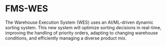 # FMS-WES
The Warehouse Execution System (WES) uses an AI/ML-driven dynamic sorting system. This new system will optimize sorting decisions in real-time, improving the handling of priority orders, adapting to changing warehouse conditions, and efficiently managing a diverse product mix. 
